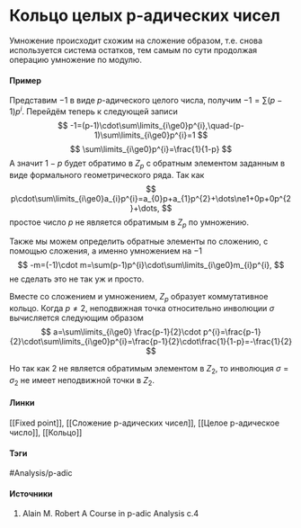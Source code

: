 # Кольцо целых p-адических чисел
Умножение происходит схожим на сложение образом, т.е. снова используется система остатков, тем самым по сути продолжая операцию умножение по модулю. 
#### Пример
Представим $-1$ в виде $p$-адического целого числа, получим $-1=\sum(p-1)p^{i}$. Перейдём теперь к следующей записи
$$
-1=(p-1)\cdot\sum\limits_{i\ge0}p^{i},\quad-(p-1)\sum\limits_{i\ge0}p^{i}=1
$$
$$
\sum\limits_{i\ge0}p^{i}=\frac{1}{1-p}
$$
А значит $1-p$ будет обратимо в $Z_{p}$ с обратным элементом заданным в виде формального геометрического ряда. Так как 
$$
p\cdot\sum\limits_{i\ge0}a_{i}p^{i}=a_{0}p+a_{1}p^{2}+\dots\ne1+0p+0p^{2}+\dots,
$$
простое число $p$ не является обратимым в $Z_{p}$ по умножению.

Также мы можем определить обратные элементы по сложению, с помощью сложения, а именно умножением на $-1$
$$
-m=(-1)\cdot m=\sum(p-1)p^{i}\cdot\sum\limits_{i\ge0}m_{i}p^{i},
$$
не сделать это не так уж и просто.

Вместе со сложением и умножением, $Z_{p}$ образует коммутативное кольцо. Когда $p\ne2$, неподвижная точка относительно инволюции $\sigma$ вычисляется следующим образом
$$
a=\sum\limits_{i\ge0} \frac{p-1}{2}\cdot p^{i}=\frac{p-1}{2}\cdot\sum\limits_{i\ge0}p^{i}=\frac{p-1}{2}\cdot\frac{1}{1-p}=-\frac{1}{2}
$$

Но так как $2$ не является обратимым элементом в $Z_{2}$, то инволюция $\sigma=\sigma_{2}$ не имеет неподвижной точки в $Z_{2}$.
#### Линки
 [[Fixed point]],
 [[Сложение p-адических чисел]],
 [[Целое p-адическое число]],
 [[Кольцо]]
#### Тэги
 #Analysis/p-adic 
#### Источники
1. Alain M. Robert A Course in p-adic Analysis c.4